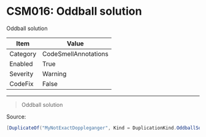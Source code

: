 # CSM016: Oddball solution

Oddball solution

|Item|Value|
|-|-|
|Category|CodeSmellAnnotations|
|Enabled|True|
|Severity|Warning|
|CodeFix|False|
---

> Oddball solution


Source:
```cs
[DuplicateOf("MyNotExactDoppleganger", Kind = DuplicationKind.OddballSolution, Reason = "some reason")]
```